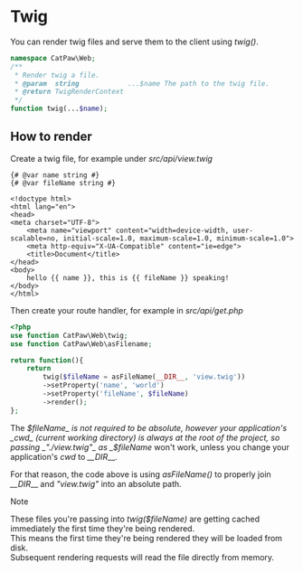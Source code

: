 # Twig

You can render twig files and serve them to the client using _twig()_.

```php
namespace CatPaw\Web;
/**
 * Render twig a file.
 * @param  string            ...$name The path to the twig file.
 * @return TwigRenderContext
 */
function twig(...$name);
```

## How to render

Create a twig file, for example under _src/api/view.twig_

```twig
{# @var name string #}
{# @var fileName string #}

<!doctype html>
<html lang="en">
<head>
<meta charset="UTF-8">
    <meta name="viewport" content="width=device-width, user-scalable=no, initial-scale=1.0, maximum-scale=1.0, minimum-scale=1.0">
    <meta http-equiv="X-UA-Compatible" content="ie=edge">
    <title>Document</title>
</head>
<body>
    hello {{ name }}, this is {{ fileName }} speaking!
</body>
</html>
```

Then create your route handler, for example in _src/api/get.php_

```php
<?php
use function CatPaw\Web\twig;
use function CatPaw\Web\asFilename;

return function(){
    return
        twig($fileName = asFileName(__DIR__, 'view.twig'))
        ->setProperty('name', 'world')
        ->setProperty('fileName', $fileName)
        ->render();
};
```

The _$fileName_ is not required to be absolute, however your application's _cwd_ (current working directory) is always at the root of the project, so passing _"./view.twig"_ as _$fileName_ won't work, unless you change your application's _cwd_ to _\_\_DIR___.

For that reason, the code above is using _asFileName()_ to properly join _\_\_DIR___ and _"view.twig"_ into an absolute path.

> [!NOTE]
> These files you're passing into _twig($fileName)_ are getting cached immediately the first time they're being rendered.\
> This means the first time they're being rendered they will be loaded from disk.\
> Subsequent rendering requests will read the file directly from memory.
